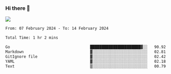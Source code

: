 ### Hi there 👋️

![](https://komarev.com/ghpvc/?username=Loner1024)

<!--START_SECTION:waka-->

```txt
From: 07 February 2024 - To: 14 February 2024

Total Time: 1 hr 2 mins

Go                                   ██████████████████████▓░░   90.92 %
Markdown                             ▓░░░░░░░░░░░░░░░░░░░░░░░░   02.81 %
GitIgnore file                       ▓░░░░░░░░░░░░░░░░░░░░░░░░   02.42 %
YAML                                 ▓░░░░░░░░░░░░░░░░░░░░░░░░   02.18 %
Text                                 ▒░░░░░░░░░░░░░░░░░░░░░░░░   00.79 %
```

<!--END_SECTION:waka-->



